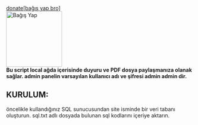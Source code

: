 <a href="https://www.paypal.com/donate/?hosted_button_id=ZRF37FBHRJEVE">
  donate[bağış yap bro]
  
</a>
<br>
<img src="https://swrt.org/wp-content/uploads/2020/04/paypal-donate-button.png" alt="Bağış Yap" width="150">

<br>
<b>Bu script  local ağda içerisinde duyuru ve PDF dosya paylaşmanıza olanak sağlar.
admin panelin varsayılan kullanıcı adı ve şifresi admin admin dir.
  
</b>

<h2>KURULUM:</h2>
<p>
öncelikle kullandığınız SQL sunucusundan site isminde bir veri tabanı oluşturun.
sql.txt adlı dosyada bulunan sql kodlarını içeriye aktarın.

  
</p>


